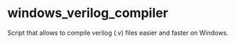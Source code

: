 # windows_verilog_compiler
Script that allows to compile verilog (.v) files easier and faster on Windows.
